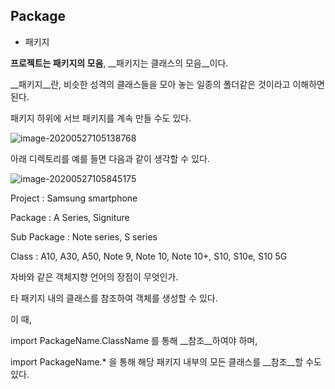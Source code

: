 ## Package

- 패키지

__프로젝트는 패키지의 모음__, __패키지는 클래스의 모음__이다.

__패키지__란, 비슷한 성격의 클래스들을 모아 놓는 일종의 폴더같은 것이라고 이해하면 된다.

패키지 하위에 서브 패키지를 계속 만들 수도 있다.

![image-20200527105138768](C:\Users\bitcamp\AppData\Roaming\Typora\typora-user-images\image-20200527105138768.png)



아래 디렉토리를 예를 들면 다음과 같이 생각할 수 있다.

![image-20200527105845175](C:\Users\bitcamp\AppData\Roaming\Typora\typora-user-images\image-20200527105845175.png)

Project : Samsung smartphone

Package : A Series, Signiture

Sub Package : Note series, S series

Class : A10, A30, A50, Note 9, Note 10, Note 10+, S10, S10e, S10 5G



자바와 같은 객체지향 언어의 장점이 무엇인가.

타 패키지 내의 클래스를 참조하여 객체를 생성할 수 있다.

이 때,

import PackageName.ClassName 를 통해 __참조__하여야 하며,

import PackageName.* 을 통해 해당 패키지 내부의 모든 클래스를 __참조__할 수도 있다.